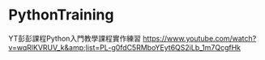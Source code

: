 # PythonTraining
YT彭彭課程Python入門教學課程實作練習
https://www.youtube.com/watch?v=wqRlKVRUV_k&amp;list=PL-g0fdC5RMboYEyt6QS2iLb_1m7QcgfHk

